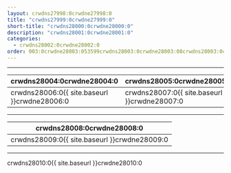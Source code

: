 ```yaml
---
layout: crwdns27998:0crwdne27998:0
title: "crwdns27999:0crwdne27999:0"
short-title: "crwdns28000:0crwdne28000:0"
description: "crwdns28001:0crwdne28001:0"
categories:
  - crwdns28002:0crwdne28002:0
order: 003:0crwdne28003:053599crwdns28003:0crwdne28003:08crwdns28003:0crwdne28003:0
---
```

<hr />

| crwdns28004:0crwdne28004:0                               | crwdns28005:0crwdne28005:0                   |
| -------------------------------------------------------- | -------------------------------------------- |
| crwdns28006:0{{ site.baseurl }}crwdne28006:0&nbsp;&nbsp; | crwdns28007:0{{ site.baseurl }}crwdne28007:0 |

<hr />

| crwdns28008:0crwdne28008:0                   |
| -------------------------------------------- |
| crwdns28009:0{{ site.baseurl }}crwdne28009:0 |

<hr />

crwdns28010:0{{ site.baseurl }}crwdne28010:0

<div class="video-wrapper">
<iframe width="560" height="315" src="crwdns28011:0crwdne28011:0" frameborder="0" allow="autoplay; encrypted-media" allowfullscreen mark="crwd-mark"></iframe>
</div>
